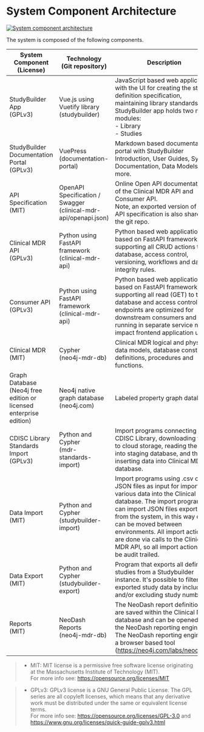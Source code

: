 # System Component Architecture

[![System component architecture](~@source/images/documentation/studybuilder-system-components.svg)](../../images/documentation/studybuilder-system-components.svg)

The system is composed of the following components.

| System Component <br> (License) | Technology <br> (Git repository) | Description |
| ------ | ------ | ------------------ |
| StudyBuilder App <br> (GPLv3)     | Vue.js using Vuetify library <br> (studybuilder) | JavaScript based web application with the UI for creating the study definition specification, maintaining library standards. The StudyBuilder app holds two main modules: <br> - Library <br> - Studies | 
| StudyBuilder Documentation Portal <br> (GPLv3) | VuePress <br> (documentation-portal) | Markdown based documentation portal with StudyBuilder Introduction, User Guides, System Documentation, Data Models and more. |
| API Specification <br> (MIT) | OpenAPI Specification / Swagger <br> (clinical-mdr-api/openapi.json) | Online Open API documentation of the Clinical MDR API and Consumer API. <br> Note, an exported version of the API specification is also shared in the git repo. |
| Clinical MDR API <br> (GPLv3) | Python using FastAPI framework <br> (clinical-mdr-api) | Python based web application based on FastAPI framework supporting all CRUD actions to the database, access control, versioning, workflows and data integrity rules. |
| Consumer API <br> (GPLv3) | Python using FastAPI framework <br> (clinical-mdr-api) | Python based web application based on FastAPI framework only supporting all read (GET) to the database and access control. API endpoints are optimized for downstream consumers and running in separate service not to impact frontend application users. |
| Clinical MDR <br> (MIT) | Cypher <br> (neo4j-mdr-db) | Clinical MDR logical and physical data models, database constraint definitions, procedures and functions. |
| Graph Database <br> (Neo4j free edition or licensed enterprise edition) | Neo4j native graph database <br> (neo4j.com) | Labeled property graph database. |
| CDISC Library Standards Import <br> (GPLv3) | Python and Cypher <br> (mdr-standards-import) | Import programs connecting to CDISC Library, downloading files to cloud storage, reading these into staging database, and then inserting data into Clinical MDR database. |
| Data Import <br> (MIT) | Python and Cypher <br> (studybuilder-import) | Import programs using .csv or JSON files as input for importing various data into the Clinical MDR database. The import programs can import JSON files exported from the system, in this way data can be moved between environments. All import actions are done via calls to the Clinical MDR API, so all import actions will be audit trailed. |
| Data Export <br> (MIT) | Python and Cypher <br> (studybuilder-export) | Program that exports all defined studies from a Studybuilder instance. It's possible to filter the exported study data by including and/or excluding study numbers. |
| Reports <br> (MIT) | NeoDash Reports <br> (neo4j-mdr-db) | The NeoDash report definitions are saved within the Clinical MDR database and can be opened by the NeoDash reporting engine. <br> The NeoDash reporting engine is a browser based tool (https://neo4j.com/labs/neodash/) |

> - MIT: MIT license is a permissive free software license originating at the Massachusetts Institute of Technology (MIT).<br>For more info see: https://opensource.org/licenses/MIT

> - GPLv3: GPLv3 license is a GNU General Public License. The GPL series are all copyleft licenses, which means that any derivative work must be distributed under the same or equivalent license terms.<br>For more info see: https://opensource.org/licenses/GPL-3.0 and https://www.gnu.org/licenses/quick-guide-gplv3.html



